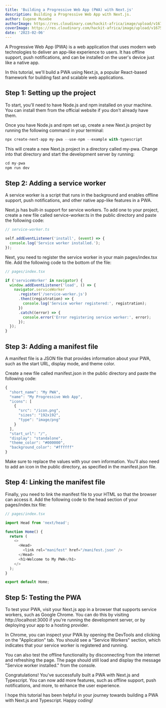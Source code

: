 ```yaml
---
title: 'Building a Progressive Web App (PWA) with Next.js'
description: Building a Progressive Web App with Next.js.
author: Eugene Musebe
authorImage: https://res.cloudinary.com/hackit-africa/image/upload/v1675688988/DSC_8730_2.jpg
coverImage: https://res.cloudinary.com/hackit-africa/image/upload/v1675688157/eng---progressive-web-apps.png
date: '2023-02-06'
---
```




A Progressive Web App (PWA) is a web application that uses modern web technologies to deliver an app-like experience to users. It has offline support, push notifications, and can be installed on the user's device just like a native app.

In this tutorial, we'll build a PWA using Next.js, a popular React-based framework for building fast and scalable web applications.

## Step 1: Setting up the project

To start, you'll need to have Node.js and npm installed on your machine. You can install them from the official website if you don't already have them.

Once you have Node.js and npm set up, create a new Next.js project by running the following command in your terminal:

```ts
npx create-next-app my-pwa --use-npm --example with-typescript
```
This will create a new Next.js project in a directory called my-pwa. Change into that directory and start the development server by running:

```ts
cd my-pwa
npm run dev
```
## Step 2: Adding a service worker

A service worker is a script that runs in the background and enables offline support, push notifications, and other native app-like features in a PWA.

Next.js has built-in support for service workers. To add one to your project, create a new file called service-worker.ts in the public directory and paste the following code:

```ts
// service-worker.ts

self.addEventListener('install', (event) => {
  console.log('Service worker installed.');
});

```
Next, you need to register the service worker in your main pages/index.tsx file. Add the following code to the bottom of the file:

```ts
// pages/index.tsx

if ('serviceWorker' in navigator) {
  window.addEventListener('load', () => {
    navigator.serviceWorker
      .register('/service-worker.js')
      .then((registration) => {
        console.log('Service worker registered:', registration);
      })
      .catch((error) => {
        console.error('Error registering service worker:', error);
      });
  });
}

```

## Step 3: Adding a manifest file

A manifest file is a JSON file that provides information about your PWA, such as the start URL, display mode, and theme color.

Create a new file called manifest.json in the public directory and paste the following code:

```ts
{
  "short_name": "My PWA",
  "name": "My Progressive Web App",
  "icons": [
    {
      "src": "/icon.png",
      "sizes": "192x192",
      "type": "image/png"
    }
  ],
  "start_url": "/",
  "display": "standalone",
  "theme_color": "#000000",
  "background_color": "#ffffff"
}

```

Make sure to replace the values with your own information. You'll also need to add an icon in the public directory, as specified in the manifest.json file.

## Step 4: Linking the manifest file

Finally, you need to link the manifest file to your HTML so that the browser can access it. Add the following code to the head section of your pages/index.tsx file:

```ts
// pages/index.tsx

import Head from 'next/head';

function Home() {
  return (
    <>
      <Head>
        <link rel="manifest" href="/manifest.json" />
      </Head>
      <h1>Welcome to My PWA</h1>
    </>
  );
}

export default Home;

```

## Step 5: Testing the PWA

To test your PWA, visit your Next.js app in a browser that supports service workers, such as Google Chrome. You can do this by visiting http://localhost:3000 if you're running the development server, or by deploying your app to a hosting provider.

In Chrome, you can inspect your PWA by opening the DevTools and clicking on the "Application" tab. You should see a "Service Workers" section, which indicates that your service worker is registered and running.

You can also test the offline functionality by disconnecting from the internet and refreshing the page. The page should still load and display the message "Service worker installed." from the console.

Congratulations! You've successfully built a PWA with Next.js and Typescript. You can now add more features, such as offline support, push notifications, and more, to enhance the user experience.

I hope this tutorial has been helpful in your journey towards building a PWA with Next.js and Typescript. Happy coding!
